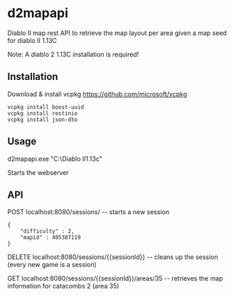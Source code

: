 # d2mapapi
Diablo II map rest API to retrieve the map layout per area given a map seed for diablo II 1.13C

Note: A diablo 2 1.13C installation is required!

## Installation

Download & install vcpkg https://github.com/microsoft/vcpkg

```
vcpkg install boost-uuid
vcpkg install restinio
vcpkg install json-dto
```

## Usage

d2mapapi.exe "C:\Diablo II1.13c"

Starts the webserver

## API

POST localhost:8080/sessions/ -- starts a new session
```
{
    "difficulty" : 2,
    "mapid" : 405387119
}
```
DELETE localhost:8080/sessions/{{sessionId}} -- cleans up the session (every new game is a session)

GET localhost:8080/sessions/{{sessionId}}/areas/35  -- retrieves the map information for catacombs 2 (area 35)
